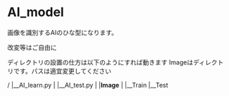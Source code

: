 # AI_model

画像を識別するAIのひな型になります。


改変等はご自由に


ディレクトリの設置の仕方は以下のようにすれば動きます
Imageはディレクトリです。パスは適宜変更してください

/
|__AI_learn.py
|
|__AI_test.py
|
|__Image__
          |
          |__Train
          |__Test
